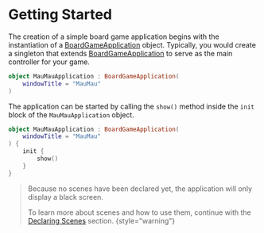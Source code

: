 [MauMauRules]: https://en.wikipedia.org/wiki/Mau_Mau_(card_game)
[BGW]: https://github.com/tudo-aqua/bgw
[JavaFX 17]: https://openjfx.io/openjfx-docs/
[AzulZuluOpenJDK]: https://www.azul.com/downloads/?version=java-11-lts&package=jdk-fx#download-openjdk
[Mac M1]: https://www.azul.com/downloads/?version=java-11-lts&os=macos&architecture=arm-64-bit&package=jdk-fx#download-openjdk

[BoardGameApplicationKDoc]: https://tudo-aqua.github.io/bgw/bgw-gui-kdoc/bgw-gui/tools.aqua.bgw.core/-board-game-application/index.html
[BoardGameSceneKDoc]: https://tudo-aqua.github.io/bgw/bgw-gui-kdoc/bgw-gui/tools.aqua.bgw.core/-board-game-scene/index.html
[MenuSceneKDoc]: https://tudo-aqua.github.io/bgw/bgw-gui-kdoc/bgw-gui/tools.aqua.bgw.core/-menu-scene/index.html

[GameComponentKDoc]: bgw-gui-kdoc/bgw-gui/tools.aqua.bgw.components.gamecomponentviews/-game-component-view/index.html
[StaticComponentViewKDoc]: bgw-gui-kdoc/bgw-gui/tools.aqua.bgw.components/-static-component-view/index.html
[LabelKDoc]: bgw-gui-kdoc/bgw-gui/tools.aqua.bgw.components.uicomponents/-label/index.html
[ButtonKDoc]: bgw-gui-kdoc/bgw-gui/tools.aqua.bgw.components.uicomponents/-button/index.html
[ContainerKDoc]: bgw-gui-kdoc/bgw-gui/tools.aqua.bgw.components.container/-game-component-container/index.html
[CardStackKDoc]: bgw-gui-kdoc/bgw-gui/tools.aqua.bgw.components.container/-card-stack/index.html
[LinearLayoutKDoc]: bgw-gui-kdoc/bgw-gui/tools.aqua.bgw.components.container/-linear-layout/index.html

[showGameSceneKDoc]: bgw-gui-kdoc/bgw-gui/tools.aqua.bgw.core/-board-game-application/show-game-scene.html
[showMenuSceneKDoc]: bgw-gui-kdoc/bgw-gui/tools.aqua.bgw.core/-board-game-application/show-menu-scene.html
[showKDoc]: bgw-gui-kdoc/bgw-gui/tools.aqua.bgw.core/-board-game-application/show.html
[addComponentsKDoc]: https://tudo-aqua.github.io/bgw/bgw-gui-kdoc/bgw-gui/tools.aqua.bgw.core/-scene/add-components.html

[UIComponentDoc]: components/uicomponents/uicomponents.md
[LayoutViewDoc]: components/layout/layout.md
[VisualsDoc]: visual.md

[DeclaringScenes]: Declaring-Scenes.md

# Getting Started

The creation of a simple board game application begins with the instantiation of a [BoardGameApplication][BoardGameApplicationKDoc] object. Typically, you would create a singleton that extends [BoardGameApplication][BoardGameApplicationKDoc] to serve as the main controller for your game.

```kotlin
object MauMauApplication : BoardGameApplication(
    windowTitle = "MauMau"
)
```

The application can be started by calling the `show()` method inside the `init` block of the `MauMauApplication` object.

```kotlin
object MauMauApplication : BoardGameApplication(
    windowTitle = "MauMau"
) {
    init {
        show()
    }
}
```

> Because no scenes have been declared yet, the application will only display a black screen.
>
> To learn more about scenes and how to use them, continue with the [Declaring Scenes][DeclaringScenes] section.
{style="warning"}
